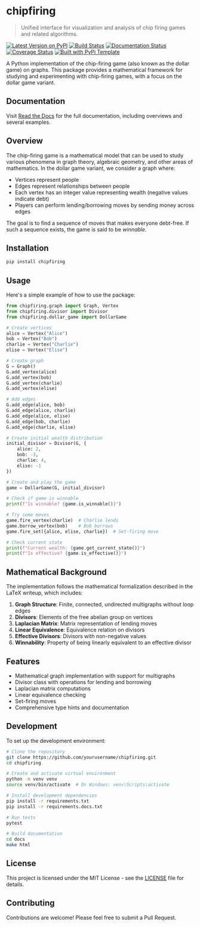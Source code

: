 # chipfiring

> Unified interface for visualization and analysis of chip firing games and related algorithms.

[![Latest Version on PyPI](https://img.shields.io/pypi/v/chipfiring.svg)](https://pypi.python.org/pypi/chipfiring/)
[![Build Status](https://github.com/DhyeyMavani2003/chipfiring/actions/workflows/test.yaml/badge.svg)](https://github.com/DhyeyMavani2003/chipfiring/actions/workflows/test.yaml)
[![Documentation Status](https://readthedocs.org/projects/chipfiring/badge/?version=latest)](https://chipfiring.readthedocs.io/en/latest/?badge=latest)
[![Coverage Status](https://coveralls.io/repos/github/DhyeyMavani2003/chipfiring/badge.svg?branch=master)](https://coveralls.io/github/DhyeyMavani2003/chipfiring?branch=master)
[![Built with PyPi Template](https://img.shields.io/badge/PyPi_Template-v0.8.0-blue.svg)](https://github.com/christophevg/pypi-template)

A Python implementation of the chip-firing game (also known as the dollar game) on graphs. This package provides a mathematical framework for studying and experimenting with chip-firing games, with a focus on the dollar game variant.

## Documentation

Visit [Read the Docs](https://chipfiring.readthedocs.org) for the full documentation, including overviews and several examples.

## Overview

The chip-firing game is a mathematical model that can be used to study various phenomena in graph theory, algebraic geometry, and other areas of mathematics. In the dollar game variant, we consider a graph where:

- Vertices represent people
- Edges represent relationships between people
- Each vertex has an integer value representing wealth (negative values indicate debt)
- Players can perform lending/borrowing moves by sending money across edges

The goal is to find a sequence of moves that makes everyone debt-free. If such a sequence exists, the game is said to be *winnable*.

## Installation

```bash
pip install chipfiring
```

## Usage

Here's a simple example of how to use the package:

```python
from chipfiring.graph import Graph, Vertex
from chipfiring.divisor import Divisor
from chipfiring.dollar_game import DollarGame

# Create vertices
alice = Vertex("Alice")
bob = Vertex("Bob")
charlie = Vertex("Charlie")
elise = Vertex("Elise")

# Create graph
G = Graph()
G.add_vertex(alice)
G.add_vertex(bob)
G.add_vertex(charlie)
G.add_vertex(elise)

# Add edges
G.add_edge(alice, bob)
G.add_edge(alice, charlie)
G.add_edge(alice, elise)
G.add_edge(bob, charlie)
G.add_edge(charlie, elise)

# Create initial wealth distribution
initial_divisor = Divisor(G, {
    alice: 2,
    bob: -3,
    charlie: 4,
    elise: -1
})

# Create and play the game
game = DollarGame(G, initial_divisor)

# Check if game is winnable
print(f"Is winnable? {game.is_winnable()}")

# Try some moves
game.fire_vertex(charlie)  # Charlie lends
game.borrow_vertex(bob)    # Bob borrows
game.fire_set({alice, elise, charlie})  # Set-firing move

# Check current state
print(f"Current wealth: {game.get_current_state()}")
print(f"Is effective? {game.is_effective()}")
```

## Mathematical Background

The implementation follows the mathematical formalization described in the LaTeX writeup, which includes:

1. **Graph Structure**: Finite, connected, undirected multigraphs without loop edges
2. **Divisors**: Elements of the free abelian group on vertices
3. **Laplacian Matrix**: Matrix representation of lending moves
4. **Linear Equivalence**: Equivalence relation on divisors
5. **Effective Divisors**: Divisors with non-negative values
6. **Winnability**: Property of being linearly equivalent to an effective divisor

## Features

- Mathematical graph implementation with support for multigraphs
- Divisor class with operations for lending and borrowing
- Laplacian matrix computations
- Linear equivalence checking
- Set-firing moves
- Comprehensive type hints and documentation

## Development

To set up the development environment:

```bash
# Clone the repository
git clone https://github.com/yourusername/chipfiring.git
cd chipfiring

# Create and activate virtual environment
python -m venv venv
source venv/bin/activate  # On Windows: venv\Scripts\activate

# Install development dependencies
pip install -r requirements.txt
pip install -r requirements.docs.txt

# Run tests
pytest

# Build documentation
cd docs
make html
```

## License

This project is licensed under the MIT License - see the [LICENSE](../LICENSE.txt) file for details.

## Contributing

Contributions are welcome! Please feel free to submit a Pull Request.
